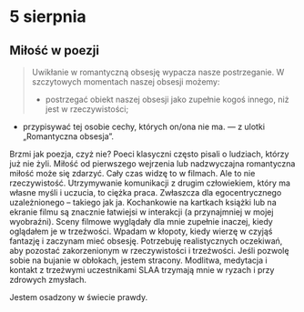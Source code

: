 
# 5 sierpnia

## Miłość w poezji

> Uwikłanie w romantyczną obsesję wypacza nasze postrzeganie. W szczytowych momentach naszej obsesji możemy:
> - postrzegać obiekt naszej obsesji jako zupełnie kogoś innego, niż jest w rzeczywistości; 
- przypisywać tej osobie cechy, których on/ona nie ma. — z ulotki „Romantyczna obsesja”.

Brzmi jak poezja, czyż nie? Poeci klasyczni często pisali o ludziach, którzy już nie żyli. Miłość od pierwszego wejrzenia lub nadzwyczajna romantyczna miłość może się zdarzyć. Cały czas widzę to w filmach. Ale to nie rzeczywistość. Utrzymywanie komunikacji z drugim człowiekiem, który ma własne myśli i uczucia, to ciężka praca. Zwłaszcza dla egocentrycznego uzależnionego – takiego jak ja. Kochankowie na kartkach książki lub na ekranie filmu są znacznie łatwiejsi w interakcji (a przynajmniej w mojej wyobraźni). Sceny filmowe wyglądały dla mnie zupełnie inaczej, kiedy oglądałem je w trzeźwości. Wpadam w kłopoty, kiedy wierzę w czyjąś fantazję i zaczynam mieć obsesję. Potrzebuję realistycznych oczekiwań, aby pozostać zakorzenionym w rzeczywistości i trzeźwości. Jeśli pozwolę sobie na bujanie w obłokach, jestem stracony. Modlitwa, medytacja i kontakt z trzeźwymi uczestnikami SLAA trzymają mnie w ryzach i przy zdrowych zmysłach.

Jestem osadzony w świecie prawdy.
